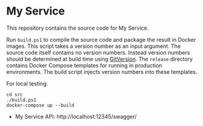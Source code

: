 # My Service

This repository contains the source code for My Service.

Run `build.ps1` to compile the source code and package the result in Docker images.
This script takes a version number as an input argument. The source code itself contains no version numbers. Instead version numbers should be determined at build time using [GitVersion](http://gitversion.readthedocs.io/).
The `release` directory contains Docker Compose templates for running in production environments. The build script injects version numbers into these templates.

For local testing:

    cd src
    ./build.ps1
    docker-compose up --build

 * My Service API: http://localhost:12345/swagger/
